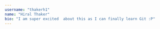 ```yaml
---
username: "thakerh1"
name: "Hiral Thaker"
bio: "I am super excited  about this as I can finally learn Git :P"
---
```

